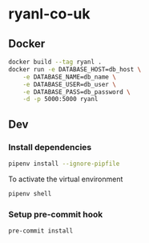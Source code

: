# ryanl-co-uk

## Docker

```bash
docker build --tag ryanl .
docker run -e DATABASE_HOST=db_host \
    -e DATABASE_NAME=db_name \
    -e DATABASE_USER=db_user \
    -e DATABASE_PASS=db_password \
    -d -p 5000:5000 ryanl
```

## Dev

### Install dependencies

```bash
pipenv install --ignore-pipfile
```

To activate the virtual environment

```bash
pipenv shell
```

### Setup pre-commit hook 

```bash
pre-commit install
```